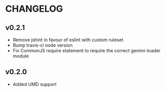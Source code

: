# CHANGELOG

## v0.2.1

  - Remove jshint in favour of eslint with custom ruleset
  - Bump travis-ci node version
  - Fix CommonJS require statement to require the correct gemini-loader module

## v0.2.0

  - Added UMD support
